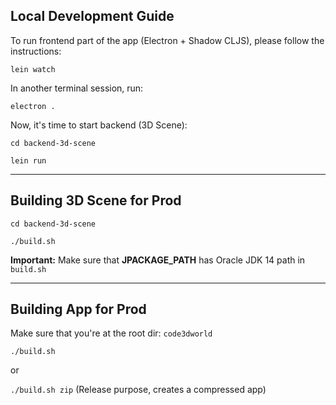 ## Local Development Guide
To run frontend part of the app (Electron + Shadow CLJS), please follow the instructions:

`lein watch`

In another terminal session, run:

`electron .`

Now, it's time to start backend (3D Scene):

`cd backend-3d-scene`

`lein run`

---
 
## Building 3D Scene for Prod

`cd backend-3d-scene`


`./build.sh`

**Important:** Make sure that **JPACKAGE_PATH** has Oracle JDK 14 path in `build.sh`

---

## Building App for Prod

Make sure that you're at the root dir: `code3dworld`

`./build.sh`

or

`./build.sh zip` (Release purpose, creates a compressed app)
